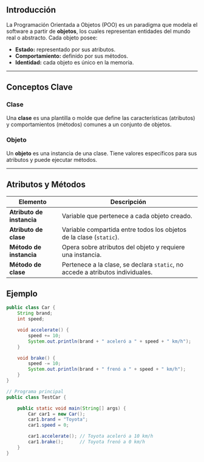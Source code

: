 ## Introducción

La Programación Orientada a Objetos (POO) es un paradigma que modela el software a partir de **objetos**, los cuales representan entidades del mundo real o abstracto. Cada objeto posee:

* **Estado:** representado por sus atributos.
* **Comportamiento:** definido por sus métodos.
* **Identidad:** cada objeto es único en la memoria.

---

## Conceptos Clave

### Clase

Una **clase** es una plantilla o molde que define las características (atributos) y comportamientos (métodos) comunes a un conjunto de objetos.

### Objeto

Un **objeto** es una instancia de una clase. Tiene valores específicos para sus atributos y puede ejecutar métodos.

---

## Atributos y Métodos

| Elemento                  | Descripción                                                                    |
| ------------------------- | ------------------------------------------------------------------------------ |
| **Atributo de instancia** | Variable que pertenece a cada objeto creado.                                   |
| **Atributo de clase**     | Variable compartida entre todos los objetos de la clase (`static`).            |
| **Método de instancia**   | Opera sobre atributos del objeto y requiere una instancia.                     |
| **Método de clase**       | Pertenece a la clase, se declara `static`, no accede a atributos individuales. |

## Ejemplo 
```java
public class Car {
    String brand;
    int speed;

    void accelerate() {
        speed += 10;
        System.out.println(brand + " aceleró a " + speed + " km/h");
    }

    void brake() {
        speed -= 10;
        System.out.println(brand + " frenó a " + speed + " km/h");
    }
}
```

```java
// Programa principal
public class TestCar {

    public static void main(String[] args) {
        Car car1 = new Car();
        car1.brand = "Toyota";
        car1.speed = 0;

        car1.accelerate(); // Toyota aceleró a 10 km/h
        car1.brake();      // Toyota frenó a 0 km/h
    }
}
```



